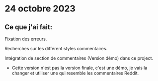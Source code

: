 # 24 octobre 2023

## Ce que j'ai fait:

Fixation des erreurs.

Recherches sur les différent styles commentaires.

Intégration de section de commentaires (Version démo) dans ce project.
- Cette version n'est pas la version finale, c'est une démo, je vais la changer et utiliser une qui resemble les commentaires Reddit.